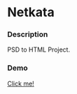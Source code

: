 # Netkata

### Description

PSD to HTML Project.

### Demo

[Click me!](https://fabijanski.github.io/netkata)




